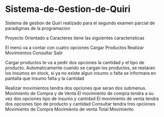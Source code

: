 # Sistema-de-Gestion-de-Quiri
Sistema de gestion de Quiri realizado para el segundo examen parcial de paradigmas de la programacion

Proyecto Orientado a Caracteres tiene las siguientes caracteristicas

El menú va a contar con cuatro opciones
Cargar Productos
Realizar Movimientos
Consultar
Salir

Cargar productos te va a pedir dos opciones
la cantidad y el tipo de producto. Automaticamente cuando se cargan los productos, se restaran los insumos en stock, si ya no existe algun insumo o falta se informara en pantalla que insumo falta y la cantidad 

Realizar movimientos tendra dos opciones que seran dos submenus. Movimiento de Compra y de Venta 
	El movimiento de compra tendra a su vez dos opciones
		tipo de insumo
		y cantidad
	El movimiento de venta tendra dos opciones
		tipo de producto 
		y cantidad
Consultar tendra tres opciones
	Movimiento de Compra
	Movimiento de venta
	Total Movimiento

